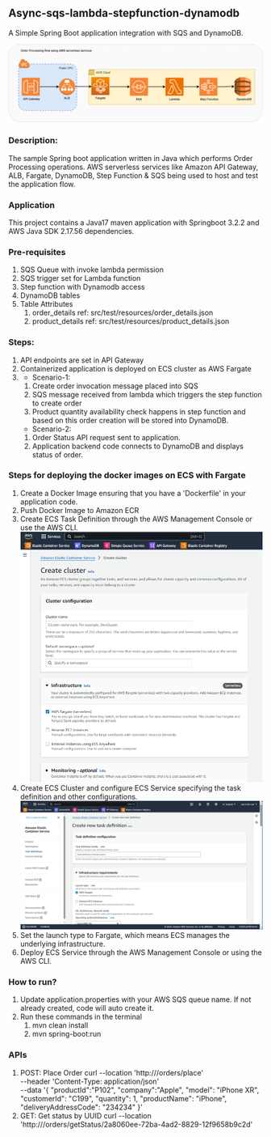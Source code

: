 ## Async-sqs-lambda-stepfunction-dynamodb
A Simple Spring Boot application integration with SQS and DynamoDB.

![img_1.png](doc/async-order-processing.png)

### Description:
The sample Spring boot application written in Java which performs Order Processing operations. AWS serverless services like Amazon API Gateway, ALB, Fargate, DynamoDB, Step Function & SQS being used to host and test the application flow.

### Application
This project contains a Java17 maven application with Springboot 3.2.2 and AWS Java SDK 2.17.56 dependencies.

### Pre-requisites
1) SQS Queue with invoke lambda permission
2) SQS trigger set for Lambda function
3) Step function with Dynamodb access
4) DynamoDB tables
5) Table Attributes
   1) order_details ref: src/test/resources/order_details.json
   2) product_details ref: src/test/resources/product_details.json

### Steps:
1) API endpoints are set in API Gateway
2) Containerized application is deployed on ECS cluster as AWS Fargate
3) * Scenario-1:
    1) Create order invocation message placed into SQS
    2) SQS message received from lambda which triggers the step function to create order
    3) Product quantity availability check happens in step function and based on this order creation will be stored into DynamoDB.
   * Scenario-2:
    1) Order Status API request sent to application.
    2) Application backend code connects to DynamoDB and displays status of order.

### Steps for deploying the docker images on ECS with Fargate
1) Create a Docker Image ensuring that you have a 'Dockerfile' in your application code.
2) Push Docker Image to Amazon ECR
3) Create ECS Task Definition through the AWS Management Console or use the AWS CLI. 
   ![ECS_cluster.png](doc%2FECS_cluster.png)
4) Create ECS Cluster and configure ECS Service specifying the task definition and other configurations.
   ![ECS_task_definition.png](doc%2FECS_task_definition.png)
5) Set the launch type to Fargate, which means ECS manages the underlying infrastructure.
6) Deploy ECS Service through the AWS Management Console or using the AWS CLI.

### How to run?
1) Update application.properties with your AWS SQS queue name. If not already created, code will auto create it.
2) Run these commands in the terminal 
   1) mvn clean install
   2) mvn spring-boot:run

### APIs
1) POST: Place Order
   curl --location 'http://<HOST>/orders/place' \
   --header 'Content-Type: application/json' \
   --data '{
   "productId":"P102",
   "company":"Apple",
   "model": "iPhone XR",
   "customerId": "C199",
   "quantity": 1,
   "productName": "iPhone",
   "deliveryAddressCode": "234234"
   }'
2) GET: Get status by UUID
   curl --location 'http://<HOST>/orders/getStatus/2a8060ee-72ba-4ad2-8829-12f9658b9c2d'
